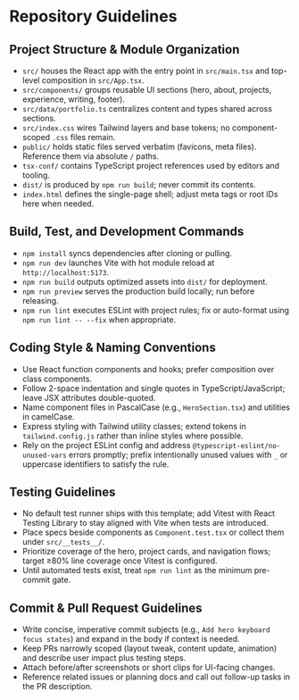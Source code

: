 # Repository Guidelines

## Project Structure & Module Organization
- `src/` houses the React app with the entry point in `src/main.tsx` and top-level composition in `src/App.tsx`.
- `src/components/` groups reusable UI sections (hero, about, projects, experience, writing, footer).
- `src/data/portfolio.ts` centralizes content and types shared across sections.
- `src/index.css` wires Tailwind layers and base tokens; no component-scoped `.css` files remain.
- `public/` holds static files served verbatim (favicons, meta files). Reference them via absolute `/` paths.
- `tsx-conf/` contains TypeScript project references used by editors and tooling.
- `dist/` is produced by `npm run build`; never commit its contents.
- `index.html` defines the single-page shell; adjust meta tags or root IDs here when needed.

## Build, Test, and Development Commands
- `npm install` syncs dependencies after cloning or pulling.
- `npm run dev` launches Vite with hot module reload at `http://localhost:5173`.
- `npm run build` outputs optimized assets into `dist/` for deployment.
- `npm run preview` serves the production build locally; run before releasing.
- `npm run lint` executes ESLint with project rules; fix or auto-format using `npm run lint -- --fix` when appropriate.

## Coding Style & Naming Conventions
- Use React function components and hooks; prefer composition over class components.
- Follow 2-space indentation and single quotes in TypeScript/JavaScript; leave JSX attributes double-quoted.
- Name component files in PascalCase (e.g., `HeroSection.tsx`) and utilities in camelCase.
- Express styling with Tailwind utility classes; extend tokens in `tailwind.config.js` rather than inline styles where possible.
- Rely on the project ESLint config and address `@typescript-eslint/no-unused-vars` errors promptly; prefix intentionally unused values with `_` or uppercase identifiers to satisfy the rule.

## Testing Guidelines
- No default test runner ships with this template; add Vitest with React Testing Library to stay aligned with Vite when tests are introduced.
- Place specs beside components as `Component.test.tsx` or collect them under `src/__tests__/`.
- Prioritize coverage of the hero, project cards, and navigation flows; target ≥80% line coverage once Vitest is configured.
- Until automated tests exist, treat `npm run lint` as the minimum pre-commit gate.

## Commit & Pull Request Guidelines
- Write concise, imperative commit subjects (e.g., `Add hero keyboard focus states`) and expand in the body if context is needed.
- Keep PRs narrowly scoped (layout tweak, content update, animation) and describe user impact plus testing steps.
- Attach before/after screenshots or short clips for UI-facing changes.
- Reference related issues or planning docs and call out follow-up tasks in the PR description.
